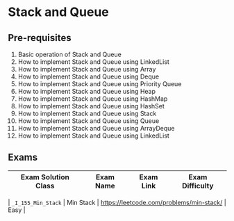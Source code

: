 # Stack and Queue

## Pre-requisites

1. Basic operation of Stack and Queue
2. How to implement Stack and Queue using LinkedList
3. How to implement Stack and Queue using Array
4. How to implement Stack and Queue using Deque
5. How to implement Stack and Queue using Priority Queue
6. How to implement Stack and Queue using Heap
7. How to implement Stack and Queue using HashMap
8. How to implement Stack and Queue using HashSet
9. How to implement Stack and Queue using Stack
10. How to implement Stack and Queue using Queue
11. How to implement Stack and Queue using ArrayDeque
12. How to implement Stack and Queue using LinkedList

## Exams

<!-- create markdown tabble with following columns -->

<!-- 1. Exam Solution Class
1. Exam Name
2. Exam Link
3. Exam Difficulty -->

<!-- Note to add prefix _I_ or _II_ or _III_ for exam solution class name III means hard, II means medium, I means easy-->

| Exam Solution Class| Exam Name | Exam Link | Exam Difficulty |
| --- | --- | --- | --- |
<!-- 155 -->
| `_I_155_Min_Stack` | Min Stack | https://leetcode.com/problems/min-stack/ | Easy |
